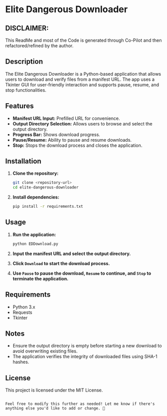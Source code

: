 # Elite Dangerous Downloader

## DISCLAIMER: 
This ReadMe and most of the Code is generated through Co-Pilot and then refactored/refined by the author. 

## Description
The Elite Dangerous Downloader is a Python-based application that allows users to download and verify files from a manifest URL. The app uses a Tkinter GUI for user-friendly interaction and supports pause, resume, and stop functionalities.

## Features
- **Manifest URL Input:** Prefilled URL for convenience.
- **Output Directory Selection:** Allows users to browse and select the output directory.
- **Progress Bar:** Shows download progress.
- **Pause/Resume:** Ability to pause and resume downloads.
- **Stop:** Stops the download process and closes the application.

## Installation
1. **Clone the repository:**
   ```sh
   git clone <repository-url>
   cd elite-dangerous-downloader
   ```

2. **Install dependencies:**
   ```sh
   pip install -r requirements.txt
   ```

## Usage
1. **Run the application:**
   ```sh
   python EDDownload.py
   ```

2. **Input the manifest URL and select the output directory.**

3. **Click `Download` to start the download process.**

4. **Use `Pause` to pause the download, `Resume` to continue, and `Stop` to terminate the application.**

## Requirements
- Python 3.x
- Requests
- Tkinter

## Notes
- Ensure the output directory is empty before starting a new download to avoid overwriting existing files.
- The application verifies the integrity of downloaded files using SHA-1 hashes.

## License
This project is licensed under the MIT License.
```

Feel free to modify this further as needed! Let me know if there's anything else you'd like to add or change. 🚀
